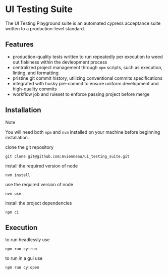 # UI Testing Suite
The UI Testing Playground suite is an automated cypress acceptance suite written to a production-level standard.
## Features
- production-quality tests written to run repeatedly per execution to weed out flakiness within the devleopment process
- centralized project management through `npm` scripts, such as execution, linting, and formatting
- pristine git commit history, utilizing conventional commits specifications
- integrated with husky pre-commit to ensure uniform development and high-quality commits
- workflow job and ruleset to enforce passing project before merge


## Installation
> [!NOTE]  
> You will need both `npm`  and `nvm` installed on your machine before beginning installation. 

clone the git repository
```
git clone git@github.com:Avienneau/ui_testing_suite.git
```
install the required version of node
```
nvm install
```
use the required version of node
```
nvm use
```
install the project dependencies
```
npm ci
```

## Execution
to run headlessly use
```
npm run cy:run
```
to run in a gui use
```
npm run cy:open
```
